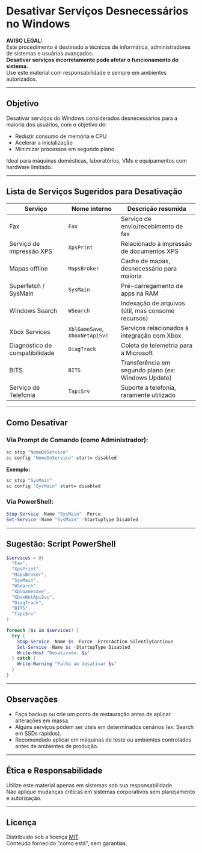 
# Desativar Serviços Desnecessários no Windows

**AVISO LEGAL:**  
Este procedimento é destinado a técnicos de informática, administradores de sistemas e usuários avançados.  
**Desativar serviços incorretamente pode afetar o funcionamento do sistema.**  
Use este material com responsabilidade e sempre em ambientes autorizados.

---

## Objetivo

Desativar serviços do Windows considerados desnecessários para a maioria dos usuários, com o objetivo de:

- Reduzir consumo de memória e CPU
- Acelerar a inicialização
- Minimizar processos em segundo plano

Ideal para máquinas domésticas, laboratórios, VMs e equipamentos com hardware limitado.

---

## Lista de Serviços Sugeridos para Desativação

| Serviço                      | Nome interno             | Descrição resumida                                      |
|------------------------------|---------------------------|----------------------------------------------------------|
| Fax                          | `Fax`                     | Serviço de envio/recebimento de fax                     |
| Serviço de impressão XPS     | `XpsPrint`                | Relacionado à impressão de documentos XPS               |
| Mapas offline                | `MapsBroker`              | Cache de mapas, desnecessário para maioria              |
| Superfetch / SysMain         | `SysMain`                 | Pré-carregamento de apps na RAM                         |
| Windows Search               | `WSearch`                 | Indexação de arquivos (útil, mas consome recursos)      |
| Xbox Services                | `XblGameSave`, `XboxNetApiSvc` | Serviços relacionados à integração com Xbox      |
| Diagnóstico de compatibilidade | `DiagTrack`             | Coleta de telemetria para a Microsoft                   |
| BITS                         | `BITS`                    | Transferência em segundo plano (ex: Windows Update)     |
| Serviço de Telefonia         | `TapiSrv`                 | Suporte a telefonia, raramente utilizado                |

---

## Como Desativar

### Via Prompt de Comando (como Administrador):

```cmd
sc stop "NomeDoServico"
sc config "NomeDoServico" start= disabled
```

**Exemplo:**

```cmd
sc stop "SysMain"
sc config "SysMain" start= disabled
```

### Via PowerShell:

```powershell
Stop-Service -Name "SysMain" -Force
Set-Service -Name "SysMain" -StartupType Disabled
```

---

## Sugestão: Script PowerShell

```powershell
$services = @(
  "Fax",
  "XpsPrint",
  "MapsBroker",
  "SysMain",
  "WSearch",
  "XblGameSave",
  "XboxNetApiSvc",
  "DiagTrack",
  "BITS",
  "TapiSrv"
)

foreach ($s in $services) {
  try {
    Stop-Service -Name $s -Force -ErrorAction SilentlyContinue
    Set-Service -Name $s -StartupType Disabled
    Write-Host "Desativado: $s"
  } catch {
    Write-Warning "Falha ao desativar $s"
  }
}
```

---

## Observações

- Faça backup ou crie um ponto de restauração antes de aplicar alterações em massa.
- Alguns serviços podem ser úteis em determinados cenários (ex: Search em SSDs rápidos).
- Recomendado aplicar em máquinas de teste ou ambientes controlados antes de ambientes de produção.

---

## Ética e Responsabilidade

Utilize este material apenas em sistemas sob sua responsabilidade.  
Não aplique mudanças críticas em sistemas corporativos sem planejamento e autorização.

---

## Licença

Distribuído sob a licença [MIT](LICENSE).  
Conteúdo fornecido "como está", sem garantias.
```
